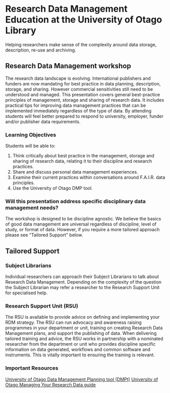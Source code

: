# Research Data Management Education at the University of Otago Library
Helping researchers make sense of the complexity around data storage, description, re-use and archiving.

## Research Data Management workshop
The research data landscape is evolving.  International publishers and funders are now mandating for best practice in data planning, description, storage, and sharing.  However commercial sensitivities still need to be understood and managed.  This presentation covers general best-practice principles of management, storage and sharing of research data.  It includes practical tips for improving data management practices that can be implemented immediately regardless of the type of data.  By attending students will feel better prepared to respond to university, employer, funder and/or publisher data requirements. 
### Learning Objectives
Students will be able to:
1.	Think critically about best practice in the management, storage and sharing of research data, relating it to their discipline and research practices.
2.	Share and discuss personal data management experiences.
3.	Examine their current practices within conversations around F.A.I.R. data principles.
4.	Use the University of Otago DMP tool.
### Will this presentation address specific disciplinary data management needs? 
The workshop is designed to be discipline agnostic. We believe the basics of good data management are universal regardless of discipline, level of study, or format of data.  However, if you require a more tailored approach please see "Tailored Support" below.  

## Tailored Support

### Subject Librarians
Individual researchers can approach their Subject Librarians to talk about Research Data Management.  Depending on the complexity of the question the Subject Librarian may refer a researcher to the Research Support Unit for specialised help.   

### Research Support Unit (RSU)
The RSU is available to provide advice on defining and implementing your RDM strategy.  The RSU can run advocacy and awareness raising programmes in your department or unit, training on creating Research Data Management plans, and support the publishing of data. When delivering tailored training and advice, the RSU works in partnership with a nominated researcher from the department or unit who provides discipline specific information on data generated, workflows and common software and instruments. This is vitally important to ensuring the training is relevant.      

### Important Resources
[University of Otago Data Management Planning tool (DMPt)](https://www.otago.ac.nz/library/dmp/index.html)
[University of Otago Managing Your Research Data guide](https://otago.libguides.com/data_management)
